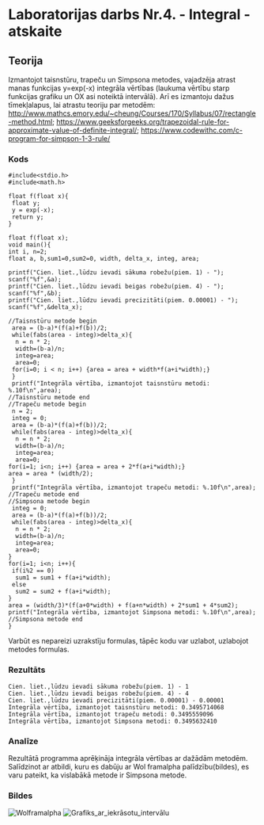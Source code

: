 # Laboratorijas darbs Nr.4. - Integral - atskaite

## Teorija
Izmantojot taisnstūru, trapeču un Simpsona metodes, vajadzēja atrast manas funkcijas y=exp(-x) integrāla vērtības (laukuma vērtību starp funkcijas grafiku un OX asi noteiktā intervālā). Arī es izmantoju dažus tīmekļalapus, lai atrastu teoriju par metodēm: http://www.mathcs.emory.edu/~cheung/Courses/170/Syllabus/07/rectangle-method.html; https://www.geeksforgeeks.org/trapezoidal-rule-for-approximate-value-of-definite-integral/; https://www.codewithc.com/c-program-for-simpson-1-3-rule/

### Kods
```
#include<stdio.h>
#include<math.h>

float f(float x){
 float y;
 y = exp(-x);
 return y;
}

float f(float x);
void main(){
int i, n=2;
float a, b,sum1=0,sum2=0, width, delta_x, integ, area;

printf("Cien. liet.,lūdzu ievadi sākuma robežu(piem. 1) - ");
scanf("%f",&a);
printf("Cien. liet.,lūdzu ievadi beigas robežu(piem. 4) - ");
scanf("%f",&b);
printf("Cien. liet.,lūdzu ievadi precizitāti(piem. 0.00001) - ");
scanf("%f",&delta_x);

//Taisnstūru metode begin
 area = (b-a)*(f(a)+f(b))/2;
 while(fabs(area - integ)>delta_x){
  n = n * 2;
  width=(b-a)/n;
  integ=area;
  area=0;
 for(i=0; i < n; i++) {area = area + width*f(a+i*width);}
 }
 printf("Integrāla vērtība, izmantojot taisnstūru metodi: %.10f\n",area);
//Taisnstūru metode end
//Trapeču metode begin
 n = 2;
 integ = 0;
 area = (b-a)*(f(a)+f(b))/2;
 while(fabs(area - integ)>delta_x){
  n = n * 2;
  width=(b-a)/n;
  integ=area;
  area=0;
for(i=1; i<n; i++) {area = area + 2*f(a+i*width);}
area = area * (width/2);
 }
 printf("Integrāla vērtība, izmantojot trapeču metodi: %.10f\n",area);
//Trapeču metode end
//Simpsona metode begin
 integ = 0;
 area = (b-a)*(f(a)+f(b))/2;
 while(fabs(area - integ)>delta_x){
  n = n * 2;
  width=(b-a)/n;
  integ=area;
  area=0;
}
for(i=1; i<n; i++){
 if(i%2 == 0)
  sum1 = sum1 + f(a+i*width);
 else
  sum2 = sum2 + f(a+i*width);
}
area = (width/3)*(f(a+0*width) + f(a+n*width) + 2*sum1 + 4*sum2);
printf("Integrāla vērtība, izmantojot Simpsona metodi: %.10f\n",area);
//Simpsona metode end
}
```
Varbūt es nepareizi uzrakstīju formulas, tāpēc kodu var uzlabot, uzlabojot metodes formulas.

### Rezultāts
```
Cien. liet.,lūdzu ievadi sākuma robežu(piem. 1) - 1
Cien. liet.,lūdzu ievadi beigas robežu(piem. 4) - 4
Cien. liet.,lūdzu ievadi precizitāti(piem. 0.00001) - 0.00001
Integrāla vērtība, izmantojot taisnstūru metodi: 0.3495714068
Integrāla vērtība, izmantojot trapeču metodi: 0.3495559096
Integrāla vērtība, izmantojot Simpsona metodi: 0.3495632410

```

### Analīze
Rezultātā programma aprēķināja integrāla vērtības ar dažādām metodēm. Salīdzinot ar atbildi, kuru es dabūju ar Wol
framalpha palīdzību(bildes), es varu pateikt, ka vislabākā metode ir Simpsona metode.
### Bildes
![Wolframalpha](https://github.com/Duz132/RTR105/tree/master/Darbi/1course_1semestr_c_lang/LABORI/4ld_integral_check.png)
![Grafiks_ar_iekrāsotu_intervālu](https://github.com/Duz132/RTR105/tree/master/Darbi/1course_1semestr_c_lang/LABORI/4ld_exp(-x)_w_paint.png)
